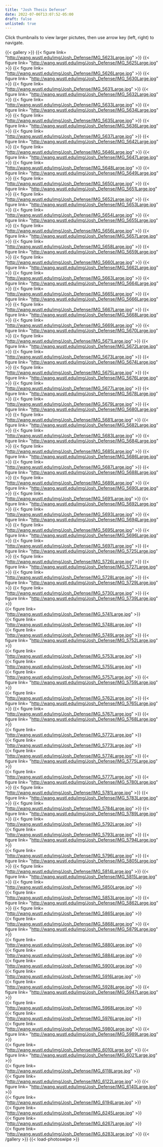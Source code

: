 ```yaml
---
title: "Josh Thesis Defense"
date: 2022-07-06T13:07:52-05:00
draft: false
unlisted: true
---
```

Click thumbnails to view larger pictutes, then use arrow key (left, right) to navigate.

{{< gallery >}}
{{< figure link= "http://wang.wustl.edu/img/Josh_Defense/IMG_5623Large.jpg" >}}	
{{< figure link= "http://wang.wustl.edu/img/Josh_Defense/IMG_5625Large.jpg" >}}	
{{< figure link= "http://wang.wustl.edu/img/Josh_Defense/IMG_5626Large.jpg" >}}	
{{< figure link= "http://wang.wustl.edu/img/Josh_Defense/IMG_5630Large.jpg" >}}	
{{< figure link= "http://wang.wustl.edu/img/Josh_Defense/IMG_5631Large.jpg" >}}	
{{< figure link= "http://wang.wustl.edu/img/Josh_Defense/IMG_5632Large.jpg" >}}	
{{< figure link= "http://wang.wustl.edu/img/Josh_Defense/IMG_5633Large.jpg" >}}	
{{< figure link= "http://wang.wustl.edu/img/Josh_Defense/IMG_5634Large.jpg" >}}	
{{< figure link= "http://wang.wustl.edu/img/Josh_Defense/IMG_5635Large.jpg" >}}	
{{< figure link= "http://wang.wustl.edu/img/Josh_Defense/IMG_5636Large.jpg" >}}	
{{< figure link= "http://wang.wustl.edu/img/Josh_Defense/IMG_5637Large.jpg" >}}	
{{< figure link= "http://wang.wustl.edu/img/Josh_Defense/IMG_5642Large.jpg" >}}	
{{< figure link= "http://wang.wustl.edu/img/Josh_Defense/IMG_5646Large.jpg" >}}	
{{< figure link= "http://wang.wustl.edu/img/Josh_Defense/IMG_5647Large.jpg" >}}	
{{< figure link= "http://wang.wustl.edu/img/Josh_Defense/IMG_5648Large.jpg" >}}	
{{< figure link= "http://wang.wustl.edu/img/Josh_Defense/IMG_5649Large.jpg" >}}	
{{< figure link= "http://wang.wustl.edu/img/Josh_Defense/IMG_5650Large.jpg" >}}	
{{< figure link= "http://wang.wustl.edu/img/Josh_Defense/IMG_5651Large.jpg" >}}	
{{< figure link= "http://wang.wustl.edu/img/Josh_Defense/IMG_5652Large.jpg" >}}	
{{< figure link= "http://wang.wustl.edu/img/Josh_Defense/IMG_5653Large.jpg" >}}	
{{< figure link= "http://wang.wustl.edu/img/Josh_Defense/IMG_5654Large.jpg" >}}	
{{< figure link= "http://wang.wustl.edu/img/Josh_Defense/IMG_5655Large.jpg" >}}	
{{< figure link= "http://wang.wustl.edu/img/Josh_Defense/IMG_5656Large.jpg" >}}	
{{< figure link= "http://wang.wustl.edu/img/Josh_Defense/IMG_5657Large.jpg" >}}	
{{< figure link= "http://wang.wustl.edu/img/Josh_Defense/IMG_5658Large.jpg" >}}	
{{< figure link= "http://wang.wustl.edu/img/Josh_Defense/IMG_5659Large.jpg" >}}	
{{< figure link= "http://wang.wustl.edu/img/Josh_Defense/IMG_5660Large.jpg" >}}	
{{< figure link= "http://wang.wustl.edu/img/Josh_Defense/IMG_5662Large.jpg" >}}	
{{< figure link= "http://wang.wustl.edu/img/Josh_Defense/IMG_5663Large.jpg" >}}	
{{< figure link= "http://wang.wustl.edu/img/Josh_Defense/IMG_5664Large.jpg" >}}	
{{< figure link= "http://wang.wustl.edu/img/Josh_Defense/IMG_5665Large.jpg" >}}	
{{< figure link= "http://wang.wustl.edu/img/Josh_Defense/IMG_5666Large.jpg" >}}	
{{< figure link= "http://wang.wustl.edu/img/Josh_Defense/IMG_5667Large.jpg" >}}	
{{< figure link= "http://wang.wustl.edu/img/Josh_Defense/IMG_5668Large.jpg" >}}	
{{< figure link= "http://wang.wustl.edu/img/Josh_Defense/IMG_5669Large.jpg" >}}	
{{< figure link= "http://wang.wustl.edu/img/Josh_Defense/IMG_5670Large.jpg" >}}	
{{< figure link= "http://wang.wustl.edu/img/Josh_Defense/IMG_5671Large.jpg" >}}	
{{< figure link= "http://wang.wustl.edu/img/Josh_Defense/IMG_5672Large.jpg" >}}	
{{< figure link= "http://wang.wustl.edu/img/Josh_Defense/IMG_5673Large.jpg" >}}	
{{< figure link= "http://wang.wustl.edu/img/Josh_Defense/IMG_5674Large.jpg" >}}	
{{< figure link= "http://wang.wustl.edu/img/Josh_Defense/IMG_5675Large.jpg" >}}	
{{< figure link= "http://wang.wustl.edu/img/Josh_Defense/IMG_5676Large.jpg" >}}	
{{< figure link= "http://wang.wustl.edu/img/Josh_Defense/IMG_5677Large.jpg" >}}	
{{< figure link= "http://wang.wustl.edu/img/Josh_Defense/IMG_5678Large.jpg" >}}	
{{< figure link= "http://wang.wustl.edu/img/Josh_Defense/IMG_5679Large.jpg" >}}	
{{< figure link= "http://wang.wustl.edu/img/Josh_Defense/IMG_5680Large.jpg" >}}	
{{< figure link= "http://wang.wustl.edu/img/Josh_Defense/IMG_5681Large.jpg" >}}	
{{< figure link= "http://wang.wustl.edu/img/Josh_Defense/IMG_5682Large.jpg" >}}	
{{< figure link= "http://wang.wustl.edu/img/Josh_Defense/IMG_5683Large.jpg" >}}	
{{< figure link= "http://wang.wustl.edu/img/Josh_Defense/IMG_5684Large.jpg" >}}	
{{< figure link= "http://wang.wustl.edu/img/Josh_Defense/IMG_5685Large.jpg" >}}	
{{< figure link= "http://wang.wustl.edu/img/Josh_Defense/IMG_5686Large.jpg" >}}	
{{< figure link= "http://wang.wustl.edu/img/Josh_Defense/IMG_5687Large.jpg" >}}	
{{< figure link= "http://wang.wustl.edu/img/Josh_Defense/IMG_5688Large.jpg" >}}	
{{< figure link= "http://wang.wustl.edu/img/Josh_Defense/IMG_5689Large.jpg" >}}	
{{< figure link= "http://wang.wustl.edu/img/Josh_Defense/IMG_5690Large.jpg" >}}	
{{< figure link= "http://wang.wustl.edu/img/Josh_Defense/IMG_5691Large.jpg" >}}	
{{< figure link= "http://wang.wustl.edu/img/Josh_Defense/IMG_5692Large.jpg" >}}	
{{< figure link= "http://wang.wustl.edu/img/Josh_Defense/IMG_5693Large.jpg" >}}	
{{< figure link= "http://wang.wustl.edu/img/Josh_Defense/IMG_5694Large.jpg" >}}	
{{< figure link= "http://wang.wustl.edu/img/Josh_Defense/IMG_5695Large.jpg" >}}	
{{< figure link= "http://wang.wustl.edu/img/Josh_Defense/IMG_5696Large.jpg" >}}	
{{< figure link= "http://wang.wustl.edu/img/Josh_Defense/IMG_5697Large.jpg" >}}	
{{< figure link= "http://wang.wustl.edu/img/Josh_Defense/IMG_5725Large.jpg" >}}	
{{< figure link= "http://wang.wustl.edu/img/Josh_Defense/IMG_5726Large.jpg" >}}	
{{< figure link= "http://wang.wustl.edu/img/Josh_Defense/IMG_5727Large.jpg" >}}	
{{< figure link= "http://wang.wustl.edu/img/Josh_Defense/IMG_5728Large.jpg" >}}	
{{< figure link= "http://wang.wustl.edu/img/Josh_Defense/IMG_5729Large.jpg" >}}	
{{< figure link= "http://wang.wustl.edu/img/Josh_Defense/IMG_5730Large.jpg" >}}	
{{< figure link= "http://wang.wustl.edu/img/Josh_Defense/IMG_5739Large.jpg" >}}		 
{{< figure link= "http://wang.wustl.edu/img/Josh_Defense/IMG_5741Large.jpg" >}}		 
{{< figure link= "http://wang.wustl.edu/img/Josh_Defense/IMG_5748Large.jpg" >}}		 
{{< figure link= "http://wang.wustl.edu/img/Josh_Defense/IMG_5749Large.jpg" >}}	
{{< figure link= "http://wang.wustl.edu/img/Josh_Defense/IMG_5752Large.jpg" >}}		 
{{< figure link= "http://wang.wustl.edu/img/Josh_Defense/IMG_5753Large.jpg" >}}		 
{{< figure link= "http://wang.wustl.edu/img/Josh_Defense/IMG_5755Large.jpg" >}}		 
{{< figure link= "http://wang.wustl.edu/img/Josh_Defense/IMG_5757Large.jpg" >}}	
{{< figure link= "http://wang.wustl.edu/img/Josh_Defense/IMG_5759Large.jpg" >}}		 
{{< figure link= "http://wang.wustl.edu/img/Josh_Defense/IMG_5762Large.jpg" >}}	
{{< figure link= "http://wang.wustl.edu/img/Josh_Defense/IMG_5765Large.jpg" >}}	
{{< figure link= "http://wang.wustl.edu/img/Josh_Defense/IMG_5767Large.jpg" >}}	
{{< figure link= "http://wang.wustl.edu/img/Josh_Defense/IMG_5768Large.jpg" >}}		 
{{< figure link= "http://wang.wustl.edu/img/Josh_Defense/IMG_5772Large.jpg" >}}		 
{{< figure link= "http://wang.wustl.edu/img/Josh_Defense/IMG_5773Large.jpg" >}}		 
{{< figure link= "http://wang.wustl.edu/img/Josh_Defense/IMG_5774Large.jpg" >}}	
{{< figure link= "http://wang.wustl.edu/img/Josh_Defense/IMG_5775Large.jpg" >}}		 
{{< figure link= "http://wang.wustl.edu/img/Josh_Defense/IMG_5777Large.jpg" >}}	
{{< figure link= "http://wang.wustl.edu/img/Josh_Defense/IMG_5780Large.jpg" >}}	
{{< figure link= "http://wang.wustl.edu/img/Josh_Defense/IMG_5781Large.jpg" >}}	
{{< figure link= "http://wang.wustl.edu/img/Josh_Defense/IMG_5783Large.jpg" >}}	
{{< figure link= "http://wang.wustl.edu/img/Josh_Defense/IMG_5784Large.jpg" >}}	
{{< figure link= "http://wang.wustl.edu/img/Josh_Defense/IMG_5789Large.jpg" >}}	
{{< figure link= "http://wang.wustl.edu/img/Josh_Defense/IMG_5792Large.jpg" >}}		 
{{< figure link= "http://wang.wustl.edu/img/Josh_Defense/IMG_5793Large.jpg" >}}	
{{< figure link= "http://wang.wustl.edu/img/Josh_Defense/IMG_5794Large.jpg" >}}		 
{{< figure link= "http://wang.wustl.edu/img/Josh_Defense/IMG_5796Large.jpg" >}}	
{{< figure link= "http://wang.wustl.edu/img/Josh_Defense/IMG_5805Large.jpg" >}}	
{{< figure link= "http://wang.wustl.edu/img/Josh_Defense/IMG_5814Large.jpg" >}}	
{{< figure link= "http://wang.wustl.edu/img/Josh_Defense/IMG_5815Large.jpg" >}}	
{{< figure link= "http://wang.wustl.edu/img/Josh_Defense/IMG_5850Large.jpg" >}}		 
{{< figure link= "http://wang.wustl.edu/img/Josh_Defense/IMG_5853Large.jpg" >}}	
{{< figure link= "http://wang.wustl.edu/img/Josh_Defense/IMG_5862Large.jpg" >}}	
{{< figure link= "http://wang.wustl.edu/img/Josh_Defense/IMG_5865Large.jpg" >}}		 
{{< figure link= "http://wang.wustl.edu/img/Josh_Defense/IMG_5868Large.jpg" >}}	
{{< figure link= "http://wang.wustl.edu/img/Josh_Defense/IMG_5879Large.jpg" >}}		 
{{< figure link= "http://wang.wustl.edu/img/Josh_Defense/IMG_5880Large.jpg" >}}		 
{{< figure link= "http://wang.wustl.edu/img/Josh_Defense/IMG_5884Large.jpg" >}}		 
{{< figure link= "http://wang.wustl.edu/img/Josh_Defense/IMG_5900Large.jpg" >}}		 
{{< figure link= "http://wang.wustl.edu/img/Josh_Defense/IMG_5916Large.jpg" >}}		 
{{< figure link= "http://wang.wustl.edu/img/Josh_Defense/IMG_5928Large.jpg" >}}	
{{< figure link= "http://wang.wustl.edu/img/Josh_Defense/IMG_5947Large.jpg" >}}		 
{{< figure link= "http://wang.wustl.edu/img/Josh_Defense/IMG_5968Large.jpg" >}}		 
{{< figure link= "http://wang.wustl.edu/img/Josh_Defense/IMG_5976Large.jpg" >}}		 
{{< figure link= "http://wang.wustl.edu/img/Josh_Defense/IMG_5980Large.jpg" >}}	
{{< figure link= "http://wang.wustl.edu/img/Josh_Defense/IMG_5989Large.jpg" >}}		 
{{< figure link= "http://wang.wustl.edu/img/Josh_Defense/IMG_6010Large.jpg" >}}	
{{< figure link= "http://wang.wustl.edu/img/Josh_Defense/IMG_6021Large.jpg" >}}		 
{{< figure link= "http://wang.wustl.edu/img/Josh_Defense/IMG_6118Large.jpg" >}}		 
{{< figure link= "http://wang.wustl.edu/img/Josh_Defense/IMG_6122Large.jpg" >}}	
{{< figure link= "http://wang.wustl.edu/img/Josh_Defense/IMG_6140Large.jpg" >}}		 
{{< figure link= "http://wang.wustl.edu/img/Josh_Defense/IMG_6194Large.jpg" >}}		 
{{< figure link= "http://wang.wustl.edu/img/Josh_Defense/IMG_6245Large.jpg" >}}		 
{{< figure link= "http://wang.wustl.edu/img/Josh_Defense/IMG_6267Large.jpg" >}}		 
{{< figure link= "http://wang.wustl.edu/img/Josh_Defense/IMG_6283Large.jpg" >}}	
{{< /gallery >}}
{{< load-photoswipe >}}